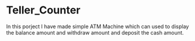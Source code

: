 # Teller_Counter
In this porject I have made simple ATM Machine which can used to display the balance amount and withdraw amount and deposit the cash amount. 
